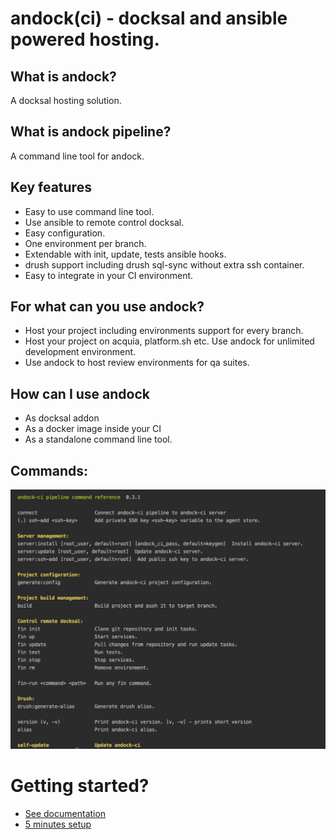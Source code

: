 # andock(ci) - docksal and ansible powered hosting.

## What is andock?
A docksal hosting solution.

## What is andock pipeline?
A command line tool for andock.   

## Key features
* Easy to use command line tool.
* Use ansible to remote control docksal.
* Easy configuration.
* One environment per branch.
* Extendable with init, update, tests ansible hooks.
* drush support including drush sql-sync without extra ssh container.
* Easy to integrate in your CI environment.

## For what can you use andock?
* Host your project including environments support for every branch.
* Host your project on acquia, platform.sh etc. Use andock for unlimited development environment.
* Use andock to host review environments for qa suites. 
## How can I use andock
* As docksal addon
* As a docker image inside your CI
* As a standalone command line tool.

## Commands:
![alt text](docs/commands.png "Logo Title Text 1")


# Getting started?

* [See documentation](https://andock-ci-pipeline.readthedocs.io/en/latest/)
* [5 minutes setup](https://andock-ci-pipeline.readthedocs.io/en/latest/getting-started/docksal.md)
